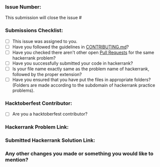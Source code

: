 ### Issue Number:

This submission will close the issue #<!--Issue Number without giving space-->

### Submissions Checklist:

<!-- Dont know how to mark a checkbox?
Use [x] for marking a checkbox. -->

* [ ] This issue was assigned to you.
* [ ] Have you followed the guidelines in [CONTRIBUTING.md](https://github.com/Riddhi9570/HackerrankPracticeProblems/blob/main/CONTRIBUTING.md)?
* [ ] Have you checked there aren't other open [Pull Requests](https://github.com/Riddhi9570/HackerrankPracticeProblems/pulls) for the same hackerrank problem?
* [ ] Have you successfully submitted your code in hackerrank?
* [ ] Is your file name exactly same as the problem name of hackerrank, followed by the proper extension?
* [ ] Have you ensured that you have put the files in appropriate folders? (Folders are made according to the subdomain of hackerrank practice problems).

### Hacktoberfest Contributor:

* [ ] Are you a hacktoberfest contributor?

### Hackerrank Problem Link:

<!-- Provide your hacckerrank problem link here-->

### Submitted Hackerrank Solution Link:

<!-- Go to your hackerrank problem, select your "submission" and go to "view results". Copy the URL and provide the submission link here-->

### Any other changes you made or something you would like to mention?

<!-- Write NA if not applicable-->
